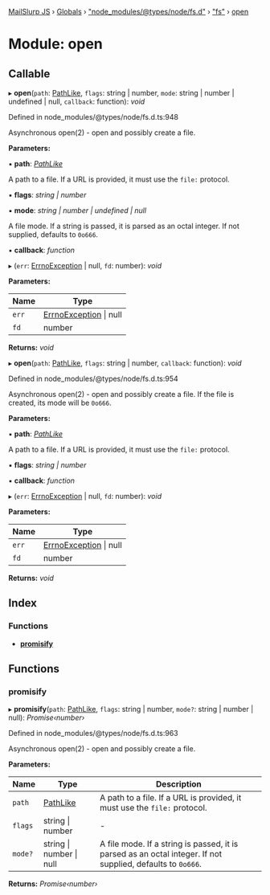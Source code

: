 [MailSlurp JS](../README.md) › [Globals](../globals.md) › ["node_modules/@types/node/fs.d"](_node_modules__types_node_fs_d_.md) › ["fs"](_node_modules__types_node_fs_d_._fs_.md) › [open](_node_modules__types_node_fs_d_._fs_.open.md)

# Module: open

## Callable

▸ **open**(`path`: [PathLike](_node_modules__types_node_fs_d_._fs_.md#pathlike), `flags`: string | number, `mode`: string | number | undefined | null, `callback`: function): *void*

Defined in node_modules/@types/node/fs.d.ts:948

Asynchronous open(2) - open and possibly create a file.

**Parameters:**

▪ **path**: *[PathLike](_node_modules__types_node_fs_d_._fs_.md#pathlike)*

A path to a file. If a URL is provided, it must use the `file:` protocol.

▪ **flags**: *string | number*

▪ **mode**: *string | number | undefined | null*

A file mode. If a string is passed, it is parsed as an octal integer. If not supplied, defaults to `0o666`.

▪ **callback**: *function*

▸ (`err`: [ErrnoException](../interfaces/_node_modules__types_node_globals_d_.nodejs.errnoexception.md) | null, `fd`: number): *void*

**Parameters:**

Name | Type |
------ | ------ |
`err` | [ErrnoException](../interfaces/_node_modules__types_node_globals_d_.nodejs.errnoexception.md) &#124; null |
`fd` | number |

**Returns:** *void*

▸ **open**(`path`: [PathLike](_node_modules__types_node_fs_d_._fs_.md#pathlike), `flags`: string | number, `callback`: function): *void*

Defined in node_modules/@types/node/fs.d.ts:954

Asynchronous open(2) - open and possibly create a file. If the file is created, its mode will be `0o666`.

**Parameters:**

▪ **path**: *[PathLike](_node_modules__types_node_fs_d_._fs_.md#pathlike)*

A path to a file. If a URL is provided, it must use the `file:` protocol.

▪ **flags**: *string | number*

▪ **callback**: *function*

▸ (`err`: [ErrnoException](../interfaces/_node_modules__types_node_globals_d_.nodejs.errnoexception.md) | null, `fd`: number): *void*

**Parameters:**

Name | Type |
------ | ------ |
`err` | [ErrnoException](../interfaces/_node_modules__types_node_globals_d_.nodejs.errnoexception.md) &#124; null |
`fd` | number |

**Returns:** *void*

## Index

### Functions

* [__promisify__](_node_modules__types_node_fs_d_._fs_.open.md#__promisify__)

## Functions

###  __promisify__

▸ **__promisify__**(`path`: [PathLike](_node_modules__types_node_fs_d_._fs_.md#pathlike), `flags`: string | number, `mode?`: string | number | null): *Promise‹number›*

Defined in node_modules/@types/node/fs.d.ts:963

Asynchronous open(2) - open and possibly create a file.

**Parameters:**

Name | Type | Description |
------ | ------ | ------ |
`path` | [PathLike](_node_modules__types_node_fs_d_._fs_.md#pathlike) | A path to a file. If a URL is provided, it must use the `file:` protocol. |
`flags` | string &#124; number | - |
`mode?` | string &#124; number &#124; null | A file mode. If a string is passed, it is parsed as an octal integer. If not supplied, defaults to `0o666`.  |

**Returns:** *Promise‹number›*
